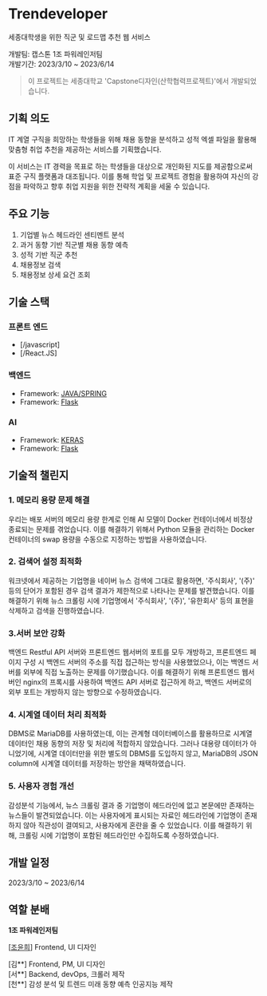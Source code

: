 # Trendeveloper
세종대학생을 위한 직군 및 로드맵 추천 웹 서비스

개발팀: 캡스톤 1조 파워레인저팀  
개발기간: 2023/3/10 ~ 2023/6/14

> 이 프로젝트는 세종대학교 'Capstone디자인(산학협력프로젝트)'에서 개발되었습니다.

## 기획 의도
IT 계열 구직을 희망하는 학생들을 위해 채용 동향을 분석하고 성적 엑셀 파일을 활용해 맞춤형 취업 추천을 제공하는 서비스를 기획했습니다.

이 서비스는 IT 경력을 목표로 하는 학생들을 대상으로 개인화된 지도를 제공함으로써 표준 구직 플랫폼과 대조됩니다. 이를 통해 학업 및 프로젝트 경험을 활용하여 자신의 강점을 파악하고 향후 취업 지원을 위한 전략적 계획을 세울 수 있습니다.

## 주요 기능
1. 기업별 뉴스 헤드라인 센티멘트 분석
2. 과거 동향 기반 직군별 채용 동향 예측
3. 성적 기반 직군 추천
4. 채용정보 검색
5. 채용정보 상세 요건 조회

## 기술 스택
### 프론트 엔드
 - [/javascript]
 - [/React.JS]

### 백엔드
- Framework: [JAVA/SPRING](https://spring.io/guides)
- Framework: [Flask](https://flask-docs-kr.readthedocs.io/ko/latest/index.html)

### AI
- Framework: [KERAS](https://keras.io/api)
- Framework: [Flask](https://flask-docs-kr.readthedocs.io/ko/latest/index.html)


## 기술적 챌린지

### 1. 메모리 용량 문제 해결

우리는 배포 서버의 메모리 용량 한계로 인해 AI 모델이 Docker 컨테이너에서 비정상 종료되는 문제를 겪었습니다. 이를 해결하기 위해서 Python 모듈을 관리하는 Docker 컨테이너의 swap 용량을 수동으로 지정하는 방법을 사용하였습니다.

### 2. 검색어 설정 최적화

워크넷에서 제공하는 기업명을 네이버 뉴스 검색에 그대로 활용하면, '주식회사', '(주)' 등의 단어가 포함된 경우 검색 결과가 제한적으로 나타나는 문제를 발견했습니다. 이를 해결하기 위해 뉴스 크롤링 시에 기업명에서 '주식회사', '(주)', '유한회사' 등의 표현을 삭제하고 검색을 진행하였습니다.

### 3.서버 보안 강화

백엔드 Restful API 서버와 프론트엔드 웹서버의 포트를 모두 개방하고, 프론트엔드 페이지 구성 시 백엔드 서버의 주소를 직접 접근하는 방식을 사용했었으나, 이는 백엔드 서버를 외부에 직접 노출하는 문제를 야기했습니다. 이를 해결하기 위해 프론트엔드 웹서버인 nginx의 프록시를 사용하여 백엔드 API 서버로 접근하게 하고, 백엔드 서버로의 외부 포트는 개방하지 않는 방향으로 수정하였습니다.

### 4. 시계열 데이터 처리 최적화

DBMS로 MariaDB를 사용하였는데, 이는 관계형 데이터베이스를 활용하므로 시계열 데이터인 채용 동향의 저장 및 처리에 적합하지 않았습니다. 그러나 대용량 데이터가 아니었기에, 시계열 데이터만을 위한 별도의 DBMS를 도입하지 않고, MariaDB의 JSON column에 시계열 데이터를 저장하는 방안을 채택하였습니다.

### 5. 사용자 경험 개선

감성분석 기능에서, 뉴스 크롤링 결과 중 기업명이 헤드라인에 없고 본문에만 존재하는 뉴스들이 발견되었습니다. 이는 사용자에게 표시되는 자료인 헤드라인에 기업명이 존재하지 않아 직관성이 결여되고, 사용자에게 혼란을 줄 수 있었습니다. 이를 해결하기 위해, 크롤링 시에 기업명이 포함된 헤드라인만 수집하도록 수정하였습니다.



## 개발 일정

2023/3/10 ~ 2023/6/14 


## 역할 분배
**1조 파워레인저팀**

[[조윤희](https://github.com/y0c0y)] Frontend, UI 디자인

[김**] Frontend, PM, UI 디자인  
[서**] Backend, devOps, 크롤러 제작  
[천**] 감성 분석 및 트렌드 미래 동향 예측 인공지능 제작  
